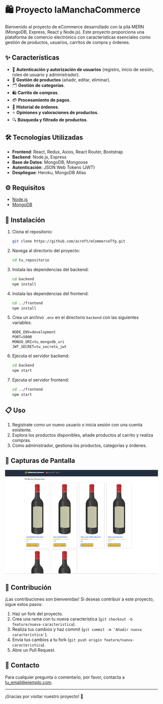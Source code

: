 # 🛍️ Proyecto laManchaCommerce

Bienvenido al proyecto de eCommerce desarrollado con la pila MERN (MongoDB, Express, React y Node.js). Este proyecto proporciona una plataforma de comercio electrónico con características esenciales como gestión de productos, usuarios, carritos de compra y órdenes.

## ✨ Características

- 🔐 **Autenticación y autorización de usuarios** (registro, inicio de sesión, roles de usuario y administrador).
- 🛒 **Gestión de productos** (añadir, editar, eliminar).
- 🗂️ **Gestión de categorías**.
- 🛍️ **Carrito de compras**.
- 💳 **Procesamiento de pagos**.
- 📜 **Historial de órdenes**.
- ⭐ **Opiniones y valoraciones de productos**.
- 🔍 **Búsqueda y filtrado de productos**.

## 🛠️ Tecnologías Utilizadas

- **Frontend**: React, Redux, Axios, React Router, Bootstrap
- **Backend**: Node.js, Express
- **Base de Datos**: MongoDB, Mongoose
- **Autenticación**: JSON Web Tokens (JWT)
- **Despliegue**: Heroku, MongoDB Atlas

## ⚙️ Requisitos

- [Node.js](https://nodejs.org/)
- [MongoDB](https://www.mongodb.com/)

## 🚀 Instalación

1. Clona el repositorio:
   ```bash
   git clone https://github.com/acreft/eCommerceTfg.git
   ```
2. Navega al directorio del proyecto:
   ```bash
   cd tu_repositorio
   ```
3. Instala las dependencias del backend:
   ```bash
   cd backend
   npm install
   ```
4. Instala las dependencias del frontend:
   ```bash
   cd ../frontend
   npm install
   ```
5. Crea un archivo `.env` en el directorio `backend` con las siguientes variables:
   ```env
   NODE_ENV=development
   PORT=5000
   MONGO_URI=tu_mongodb_uri
   JWT_SECRET=tu_secreto_jwt
   ```
6. Ejecuta el servidor backend:
   ```bash
   cd backend
   npm start
   ```
7. Ejecuta el servidor frontend:
   ```bash
   cd ../frontend
   npm start
   ```

## 📋 Uso

1. Regístrate como un nuevo usuario o inicia sesión con una cuenta existente.
2. Explora los productos disponibles, añade productos al carrito y realiza compras.
3. Como administrador, gestiona los productos, categorías y órdenes.

## 📸 Capturas de Pantalla

![Captura de pantalla de la página principal](doc/img/home.png)

## 🤝 Contribución

¡Las contribuciones son bienvenidas! Si deseas contribuir a este proyecto, sigue estos pasos:

1. Haz un fork del proyecto.
2. Crea una rama con tu nueva característica (`git checkout -b feature/nueva-caracteristica`).
3. Realiza tus cambios y haz commit (`git commit -m 'Añadir nueva característica'`).
4. Envía tus cambios a tu fork (`git push origin feature/nueva-caracteristica`).
5. Abre un Pull Request.

## 📧 Contacto

Para cualquier pregunta o comentario, por favor, contacta a [tu_email@ejemplo.com](mailto:tu_email@ejemplo.com).

---

¡Gracias por visitar nuestro proyecto! 🎉
